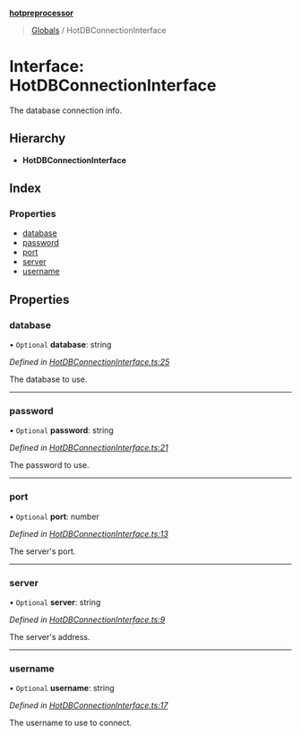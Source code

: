 **[hotpreprocessor](../README.md)**

> [Globals](../globals.md) / HotDBConnectionInterface

# Interface: HotDBConnectionInterface

The database connection info.

## Hierarchy

* **HotDBConnectionInterface**

## Index

### Properties

* [database](hotdbconnectioninterface.md#database)
* [password](hotdbconnectioninterface.md#password)
* [port](hotdbconnectioninterface.md#port)
* [server](hotdbconnectioninterface.md#server)
* [username](hotdbconnectioninterface.md#username)

## Properties

### database

• `Optional` **database**: string

*Defined in [HotDBConnectionInterface.ts:25](https://github.com/OurFreeLight/HotPreprocessor/blob/f104630/src/HotDBConnectionInterface.ts#L25)*

The database to use.

___

### password

• `Optional` **password**: string

*Defined in [HotDBConnectionInterface.ts:21](https://github.com/OurFreeLight/HotPreprocessor/blob/f104630/src/HotDBConnectionInterface.ts#L21)*

The password to use.

___

### port

• `Optional` **port**: number

*Defined in [HotDBConnectionInterface.ts:13](https://github.com/OurFreeLight/HotPreprocessor/blob/f104630/src/HotDBConnectionInterface.ts#L13)*

The server's port.

___

### server

• `Optional` **server**: string

*Defined in [HotDBConnectionInterface.ts:9](https://github.com/OurFreeLight/HotPreprocessor/blob/f104630/src/HotDBConnectionInterface.ts#L9)*

The server's address.

___

### username

• `Optional` **username**: string

*Defined in [HotDBConnectionInterface.ts:17](https://github.com/OurFreeLight/HotPreprocessor/blob/f104630/src/HotDBConnectionInterface.ts#L17)*

The username to use to connect.
